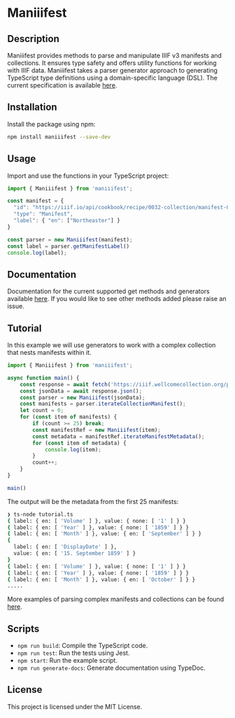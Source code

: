 # Maniiifest

## Description

Maniiifest provides methods to parse and manipulate IIIF v3 manifests and collections. It ensures type safety and offers utility functions for working with IIIF data. Maniiifest takes a parser generator approach to generating TypeScript type definitions using a domain-specific language (DSL). The current specification is available [here](https://raw.githubusercontent.com/jptmoore/maniiifest/main/src/specification.atd).

## Installation

Install the package using npm:

```sh
npm install maniiifest --save-dev
```

## Usage

Import and use the functions in your TypeScript project:

  ```typescript
import { Maniiifest } from 'maniiifest';

const manifest = {
    "id": "https://iiif.io/api/cookbook/recipe/0032-collection/manifest-02.json",
    "type": "Manifest",
    "label": { "en": ["Northeaster"] }
}

const parser = new Maniiifest(manifest);
const label = parser.getManifestLabel()
console.log(label);
  ```

## Documentation

Documentation for the current supported get methods and generators available [here](https://jptmoore.github.io/maniiifest/classes/Maniiifest.html). If you would like to see other methods added please raise an issue.


## Tutorial

In this example we will use generators to work with a complex collection that nests manifests within it.

```typescript
import { Maniiifest } from 'maniiifest';

async function main() {
    const response = await fetch('https://iiif.wellcomecollection.org/presentation/b19974760');
    const jsonData = await response.json();
    const parser = new Maniiifest(jsonData);
    const manifests = parser.iterateCollectionManifest();
    let count = 0;
    for (const item of manifests) {
        if (count >= 25) break;
        const manifestRef = new Maniiifest(item);
        const metadata = manifestRef.iterateManifestMetadata();
        for (const item of metadata) {
            console.log(item);
        }
        count++;
    }
}

main()
```
The output will be the metadata from the first 25 manifests:

```sh
❯ ts-node tutorial.ts
{ label: { en: [ 'Volume' ] }, value: { none: [ '1' ] } }
{ label: { en: [ 'Year' ] }, value: { none: [ '1859' ] } }
{ label: { en: [ 'Month' ] }, value: { en: [ 'September' ] } }
{
  label: { en: [ 'DisplayDate' ] },
  value: { en: [ '15. September 1859' ] }
}
{ label: { en: [ 'Volume' ] }, value: { none: [ '1' ] } }
{ label: { en: [ 'Year' ] }, value: { none: [ '1859' ] } }
{ label: { en: [ 'Month' ] }, value: { en: [ 'October' ] } }
.....
```
More examples of parsing complex manifests and collections can be found [here](https://github.com/jptmoore/maniiitest).

## Scripts

- `npm run build`: Compile the TypeScript code.
- `npm run test`: Run the tests using Jest.
- `npm start`: Run the example script.
- `npm run generate-docs`: Generate documentation using TypeDoc.

## License

This project is licensed under the MIT License.